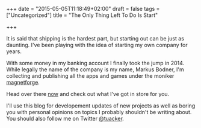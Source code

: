 +++
date = "2015-05-05T11:18:49+02:00"
draft = false
tags = ["Uncategorized"]
title = "The Only Thing Left To Do Is Start"

+++

It is said that shipping is the hardest part, but starting out can be just as daunting. I've been playing with the idea of starting my own company for years. 

With some money in my banking account I finally took the jump in 2014. While legally the name of the company is my name, Markus Bodner, I'm collecting and publishing all the apps and games under the moniker [magnetforge](http://www.magnetforge.com).

Head over there [now](http://www.magnetforge.com) and check out what I've got in store for you.

I'll use this blog for developement updates of new projects as well as boring you with personal opinions on topics I probably shouldn't be writing about. You should also follow me on Twitter [@tuacker](https://www.twitter.com/tuacker).